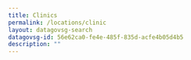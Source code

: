 ```yaml
---
title: Clinics
permalink: /locations/clinic
layout: datagovsg-search
datagovsg-id: 56e62ca0-fe4e-485f-835d-acfe4b05d4b5
description: ""
---
```



